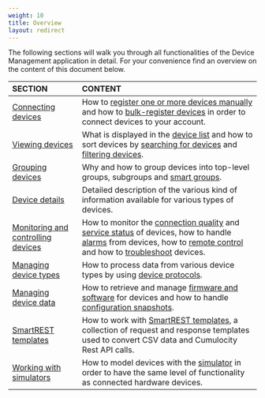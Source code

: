 ```yaml
---
weight: 10
title: Overview
layout: redirect
---
```


The following sections will walk you through all functionalities of the Device Management application in detail. For your convenience find an overview on the content of this document below.

|SECTION|CONTENT|
|:---|:---|
|[Connecting devices](#device-registration)|How to [register one or more devices manually](#device-registration-manually) and how to [bulk-register devices](#creds-upload) in order to connect devices to your account.
|[Viewing devices](#viewing-devices)|What is displayed in the [device list](#device-list) and how to sort devices by [searching for devices](#searching-devices) and [filtering devices](#filtering-devices).
|[Grouping devices](#grouping-devices)|Why and how to group devices into top-level groups, subgroups and [smart groups](#smart-groups).
|[Device details](#device-details)|Detailed description of the various kind of  information available for various types of  devices.
|[Monitoring and controlling devices](#monitoring-and-controlling-devices)|How to monitor the [connection quality](#connection-monitoring) and [service status](#monitoring-services) of devices, how to handle [alarms](#alarm-monitoring) from devices, how to [remote control](#operation-monitoring) and how to [troubleshoot](#events-all) devices.
|[Managing device types](#managing-device-types)|How to process data from various device types by using [device protocols](#managing-device-types).
|[Managing device data](#managing-device-data)|How to retrieve and manage [firmware and software](#software-repo) for devices and how to handle [configuration snapshots](#configuration-repository).
|[SmartREST templates](#smartrest-templates)|How to work with [SmartREST  templates](#Smartrest-templates), a collection of request and response templates used to convert CSV data and Cumulocity Rest API calls.
|[Working with simulators](#simulator)|How to model devices with the [simulator](#simulator) in order to have the same level of functionality as connected hardware devices.
